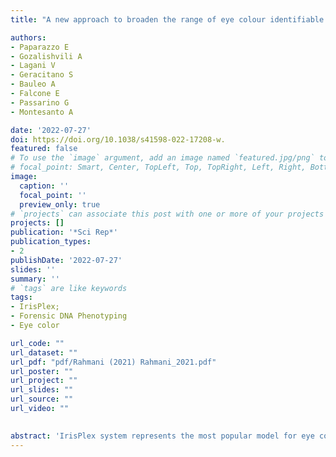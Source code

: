 ```yaml
---
title: "A new approach to broaden the range of eye colour identifiable by IrisPlex in DNA phenotyping"

authors: 
- Paparazzo E
- Gozalishvili A
- Lagani V
- Geracitano S
- Bauleo A
- Falcone E
- Passarino G
- Montesanto A

date: '2022-07-27'
doi: https://doi.org/10.1038/s41598-022-17208-w.
featured: false
# To use the `image` argument, add an image named `featured.jpg/png` to your page's folder.
# focal_point: Smart, Center, TopLeft, Top, TopRight, Left, Right, BottomLeft, Bottom, BottomRight.
image:
  caption: ''
  focal_point: ''
  preview_only: true
# `projects` can associate this post with one or more of your projects
projects: []
publication: '*Sci Rep*'
publication_types:
- 2
publishDate: '2022-07-27'
slides: ''
summary: ''
# `tags` are like keywords
tags:
- IrisPlex; 
- Forensic DNA Phenotyping
- Eye color

url_code: ""
url_dataset: ""
url_pdf: "pdf/Rahmani (2021) Rahmani_2021.pdf"
url_poster: ""
url_project: ""
url_slides: ""
url_source: ""
url_video: ""

    
abstract: 'IrisPlex system represents the most popular model for eye colour prediction. Based on six polymorphisms this model provides very accurate predictions that strongly depend on the definition of eye colour phenotypes. The aim of the present study was to introduce a new approach to improve eye colour prediction using the well-validated IrisPlex system. A sample of 238 individuals from a Southern Italian population was collected and for each of them a high-resolution image of eye was obtained. By quantifying eye colour variation into CIELAB space several clustering algorithms were applied for eye colour classification. Predictions with the IrisPlex model were obtained using eye colour categories defined by both visual inspection and clustering algorithms. IrisPlex system predicted blue and brown eye colour with high accuracy while it was inefficient in the prediction of intermediate eye colour. Clustering-based eye colour resulted in a significantly increased accuracy of the model especially for brown eyes. Our results confirm the validity of the IrisPlex system for forensic purposes. Although the quantitative approach here proposed for eye colour definition slightly improves its prediction accuracy, further research is still required to improve the model particularly for the intermediate eye colour prediction.'
---
```


